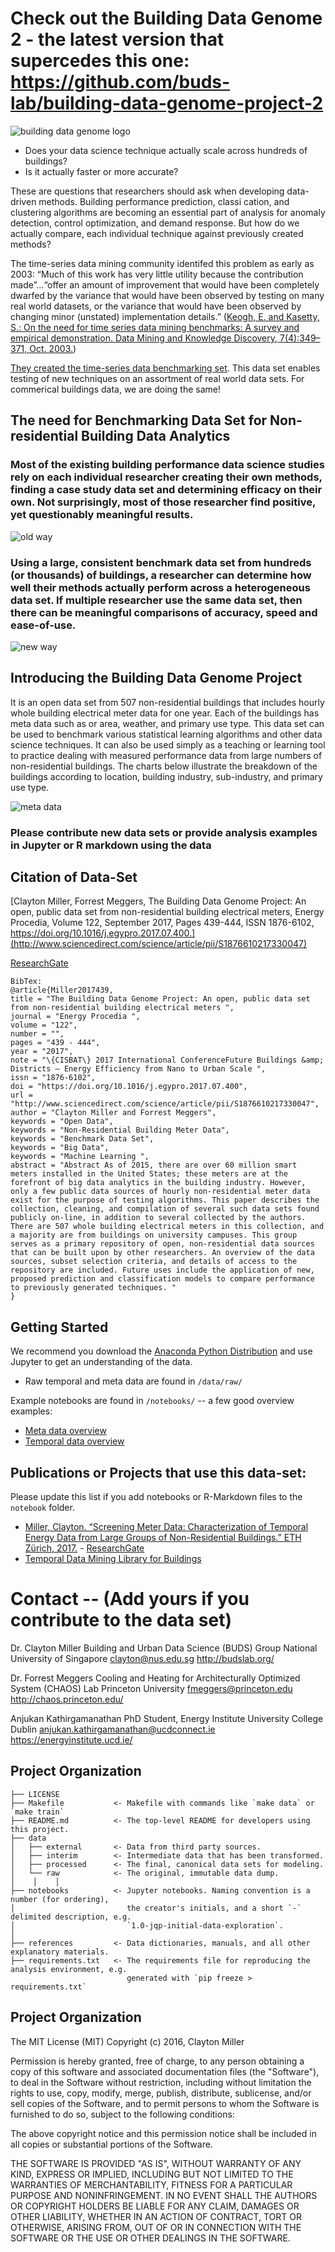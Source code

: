 # Check out the Building Data Genome 2 - the latest version that supercedes this one: https://github.com/buds-lab/building-data-genome-project-2

<!-- A repository of whole building electrical meters from non-residential buildings
============================== -->

![building data genome logo](https://raw.githubusercontent.com/buds-lab/the-building-data-genome-project/master/figures/buildingdatagenome1.png)

- Does your data science technique actually scale across hundreds of buildings?
-  Is it actually faster or more accurate?

These are questions that researchers should ask when developing data-driven methods. Building performance prediction, classi cation, and clustering algorithms are becoming an essential part of analysis for anomaly detection, control optimization, and demand response. But how do we actually compare, each individual technique against previously created methods?

The time-series data mining community identifed this problem as early as 2003: “Much of this work has very little utility because the contribution made”...“offer an amount of improvement that would have been completely dwarfed by the variance that would have been observed by testing on many real world datasets, or the variance that would have been observed by changing minor (unstated) implementation details.” ([Keogh, E. and Kasetty, S.: On the need for time series data mining benchmarks: A survey and empirical demonstration. Data Mining and Knowledge Discovery, 7(4):349–371, Oct. 2003.](https://link.springer.com/article/10.1023/A:1024988512476))

[They created the time-series data benchmarking set](http://www.cs.ucr.edu/~eamonn/time_series_data/). This data set enables testing of new techniques on an assortment of real world data sets. For commerical buildings data, we are doing the same!

## The need for Benchmarking Data Set for Non-residential Building Data Analytics

### Most of the existing building performance data science studies rely on each individual researcher creating their own methods, finding a case study data set and determining efficacy on their own. Not surprisingly, most of those researcher find positive, yet questionably meaningful results.

![old way](https://raw.githubusercontent.com/buds-lab/the-building-data-genome-project/master/figures/Oldway.png)


### Using a large, consistent benchmark data set from hundreds (or thousands) of buildings, a researcher can determine how well their methods actually perform across a heterogeneous data set. If multiple researcher use the same data set, then there can be meaningful comparisons of accuracy, speed and ease-of-use.

![new way](https://raw.githubusercontent.com/buds-lab/the-building-data-genome-project/master/figures/NewWay.png)

## Introducing the Building Data Genome Project
It is an open data set from 507 non-residential buildings that includes hourly whole building electrical meter data for one year. Each of the buildings has meta data such as  or area, weather, and primary use type. This data set can be used to benchmark various statistical learning algorithms and other data science techniques. It can also be used simply as a teaching or learning tool to practice dealing with measured performance data from large numbers of non-residential buildings. The charts below illustrate the breakdown of the buildings according to location, building industry, sub-industry, and primary use type.

![meta data](https://raw.githubusercontent.com/buds-lab/the-building-data-genome-project/master/figures/allbars.png)

### Please contribute new data sets or provide analysis examples in Jupyter or R markdown using the data


Citation of Data-Set
------------

[Clayton Miller, Forrest Meggers, The Building Data Genome Project: An open, public data set from non-residential building electrical meters, Energy Procedia, Volume 122, September 2017, Pages 439-444, ISSN 1876-6102, https://doi.org/10.1016/j.egypro.2017.07.400.](http://www.sciencedirect.com/science/article/pii/S1876610217330047) 

[ResearchGate](https://www.researchgate.net/publication/319507342_The_Building_Data_Genome_Project_An_open_public_data_set_from_non-residential_building_electrical_meters)

```
BibTex:
@article{Miller2017439,
title = "The Building Data Genome Project: An open, public data set from non-residential building electrical meters ",
journal = "Energy Procedia ",
volume = "122",
number = "",
pages = "439 - 444",
year = "2017",
note = "\{CISBAT\} 2017 International ConferenceFuture Buildings &amp; Districts – Energy Efficiency from Nano to Urban Scale ",
issn = "1876-6102",
doi = "https://doi.org/10.1016/j.egypro.2017.07.400",
url = "http://www.sciencedirect.com/science/article/pii/S1876610217330047",
author = "Clayton Miller and Forrest Meggers",
keywords = "Open Data",
keywords = "Non-Residential Building Meter Data",
keywords = "Benchmark Data Set",
keywords = "Big Data",
keywords = "Machine Learning ",
abstract = "Abstract As of 2015, there are over 60 million smart meters installed in the United States; these meters are at the forefront of big data analytics in the building industry. However, only a few public data sources of hourly non-residential meter data exist for the purpose of testing algorithms. This paper describes the collection, cleaning, and compilation of several such data sets found publicly on-line, in addition to several collected by the authors. There are 507 whole building electrical meters in this collection, and a majority are from buildings on university campuses. This group serves as a primary repository of open, non-residential data sources that can be built upon by other researchers. An overview of the data sources, subset selection criteria, and details of access to the repository are included. Future uses include the application of new, proposed prediction and classification models to compare performance to previously generated techniques. "
}
```

Getting Started
------------

We recommend you download the [Anaconda Python Distribution](https://www.continuum.io/downloads) and use Jupyter to get an understanding of the data.
- Raw temporal and meta data are found in `/data/raw/`

Example notebooks are found in `/notebooks/` -- a few good overview examples:
- [Meta data overview](https://github.com/buds-lab/the-building-data-genome/blob/master/notebooks/00_Meta%20Data%20Exploration.ipynb)
- [Temporal data overview](https://github.com/buds-lab/the-building-data-genome/blob/master/notebooks/00_Temporal%20Data%20Exploration%20--%20Subset.ipynb)

Publications or Projects that use this data-set:
------------

Please update this list if you add notebooks or R-Markdown files to the ``notebook`` folder.

- [Miller, Clayton. “Screening Meter Data: Characterization of Temporal Energy Data from Large Groups of Non-Residential Buildings.” ETH Zürich, 2017.](https://www.research-collection.ethz.ch/handle/20.500.11850/125778) - [ResearchGate](https://www.researchgate.net/publication/313720565_Screening_Meter_Data_Characterization_of_Temporal_Energy_Data_from_Large_Groups_of_Non-Residential_Buildings)
- [Temporal Data Mining Library for Buildings](https://github.com/buds-lab/temporal-features-for-nonres-buildings-library)


# Contact -- (Add yours if you contribute to the data set)
Dr. Clayton Miller
Building and Urban Data Science (BUDS) Group 
National University of Singapore
clayton@nus.edu.sg 
http://budslab.org/


Dr. Forrest Meggers
Cooling and Heating for Architecturally Optimized System (CHAOS) Lab
Princeton University
fmeggers@princeton.edu
http://chaos.princeton.edu/


Anjukan Kathirgamanathan
PhD Student, Energy Institute
University College Dublin
anjukan.kathirgamanathan@ucdconnect.ie
https://energyinstitute.ucd.ie/


Project Organization
------------

    ├── LICENSE
    ├── Makefile           <- Makefile with commands like `make data` or `make train`
    ├── README.md          <- The top-level README for developers using this project.
    ├── data
    │   ├── external       <- Data from third party sources.
    │   ├── interim        <- Intermediate data that has been transformed.
    │   ├── processed      <- The final, canonical data sets for modeling.
    │   └── raw            <- The original, immutable data dump.
    │    │    │
    ├── notebooks          <- Jupyter notebooks. Naming convention is a number (for ordering),
    │                         the creator's initials, and a short `-` delimited description, e.g.
    │                         `1.0-jqp-initial-data-exploration`.
    │
    ├── references         <- Data dictionaries, manuals, and all other explanatory materials.
    ├── requirements.txt   <- The requirements file for reproducing the analysis environment, e.g.
                              generated with `pip freeze > requirements.txt`


Project Organization
------------
The MIT License (MIT)
Copyright (c) 2016, Clayton Miller

Permission is hereby granted, free of charge, to any person obtaining a copy of this software and associated documentation files (the "Software"), to deal in the Software without restriction, including without limitation the rights to use, copy, modify, merge, publish, distribute, sublicense, and/or sell copies of the Software, and to permit persons to whom the Software is furnished to do so, subject to the following conditions:

The above copyright notice and this permission notice shall be included in all copies or substantial portions of the Software.

THE SOFTWARE IS PROVIDED "AS IS", WITHOUT WARRANTY OF ANY KIND, EXPRESS OR IMPLIED, INCLUDING BUT NOT LIMITED TO THE WARRANTIES OF MERCHANTABILITY, FITNESS FOR A PARTICULAR PURPOSE AND NONINFRINGEMENT. IN NO EVENT SHALL THE AUTHORS OR COPYRIGHT HOLDERS BE LIABLE FOR ANY CLAIM, DAMAGES OR OTHER LIABILITY, WHETHER IN AN ACTION OF CONTRACT, TORT OR OTHERWISE, ARISING FROM, OUT OF OR IN CONNECTION WITH THE SOFTWARE OR THE USE OR OTHER DEALINGS IN THE SOFTWARE.

